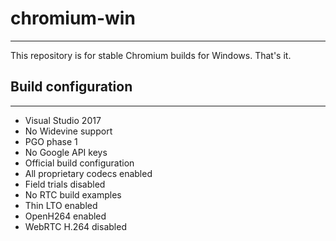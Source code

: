 # chromium-win
-------------------------------

This repository is for stable Chromium builds for Windows. That's it.

## Build configuration
-------------------------------

* Visual Studio 2017
* No Widevine support
* PGO phase 1
* No Google API keys
* Official build configuration
* All proprietary codecs enabled
* Field trials disabled
* No RTC build examples
* Thin LTO enabled
* OpenH264 enabled
* WebRTC H.264 disabled